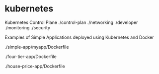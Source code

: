 # kubernetes

Kubernetes Control Plane
./control-plan
./networking
./developer
./monitoring
./security

Examples of Simple Applications deployed using Kubernetes and Docker

./simple-app/myapp/Dockerfile

./four-tier-app/Dockerfile

./house-price-app/Dockerfile
